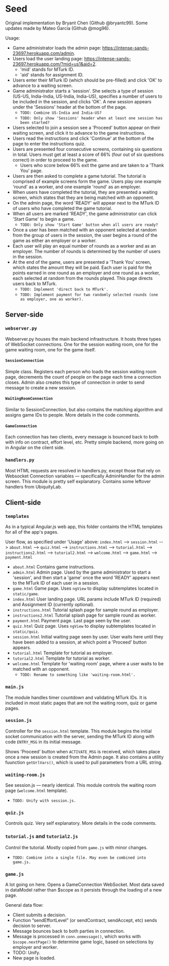 # Seed
Original implementation by Bryant Chen (Github @bryantc99). Some updates made by Mateo Garcia (Github @mog96).

Usage:
- Game administrator loads the admin page: https://intense-sands-23697.herokuapp.com/admin.
- Users load the user landing page: https://intense-sands-23697.herokuapp.com/?mid=us1&aid=2.
  - 'mid' stands for MTurk ID.
  - 'aid' stands for assignment ID.
- Users enter their MTurk ID (which should be pre-filled) and click 'OK' to advance to a waiting screen.
- Game administrator starts a 'session'. She selects a type of session (US-US, India-India, US-India, India-US), specifies a number of users to be included in the session, and clicks 'OK'. A new session appears under the 'Sessions' header at the bottom of the page.
  - `TODO: Combine US-India and India-US?`
  - `TODO: Only show 'Sessions' header when at least one session has been started?`
- Users selected to join a session see a 'Proceed' button appear on their waiting screen, and click it to advance to the game instructions.
- Users read the instructions and click 'Continue' at the bottom of the page to enter the instructions quiz.
- Users are presented four consecutive screens, containing six questions in total. Users must get at least a score of 66% (four out of six questions correct) in order to proceed to the game.
  - Users who score below 66% exit the game and are taken to a 'Thank You' page.
- Users are then asked to complete a game tutorial. The tutorial is comprised of example screens form the game. Users play one example 'round' as a worker, and one example 'round' as an employer.
- When users have completed the tutorial, they are presented a waiting screen, which states that they are being matched with an opponent.
- On the admin page, the word 'READY' will appear next to the MTurk ID of users who have completed the game tutorial.
- When all users are marked 'READY', the game administrator can click 'Start Game' to begin a game.
  - `TODO: Only show 'Start Game' button when all users are ready?`
- Once a user has been matched with an opponent selected at random from the group of users in the session, the user begins a round of the game as either an employer or a worker.
- Each user will play an equal number of rounds as a worker and as an employer. The number of rounds is determined by the number of users in the session.
- At the end of the game, users are presented a 'Thank You' screen, which states the amount they will be paid. Each user is paid for the points earned in one round as an employer and one round as a worker, each selected at random from the rounds played. This page directs users back to MTurk.
  - `TODO: Implement 'direct back to MTurk'.`
  - `TODO: Implement payment for two randomly selected rounds (one as employer, one as worker).`

## Server-side
### `webserver.py`
Webserver.py houses the main backend infrastructure. It hosts three types of WebSocket connections. One for the session waiting room, one for the game waiting room, one for the game itself.

#### `SessionConnection`
Simple class. Registers each person who loads the session waiting room page, decrements the count of people on the page each time a connection closes. Admin also creates this type of connection in order to send message to create a new session.

#### `WaitingRoomConnection`
Similar to SessionConnection, but also contains the matching algorithm and assigns game IDs to people. More details in the code comments.

#### `GameConnection`
Each connection has two clients, every message is bounced back to both with info on contract, effort level, etc. Pretty simple backend, more going on in Angular on the client side.

### `handlers.py`
Most HTML requests are resolved in handlers.py, except those that rely on Websocket Connection variables — specifically AdminHandler for the admin screen. This module is pretty self explanatory. Contains some leftover handlers from UbiquityLab.


## Client-side
### `templates`
As in a typical Angular.js web app, this folder containts the HTML templates for all of the app's pages.

User flow, as specified under 'Usage' above:
`index.html` --> `session.html` --> `about.html` --> `quiz.html` --> `instructions.html` --> `tutorial.html` --> `instructions2.html` --> `tutorial2.html` --> `welcome.html` --> `game.html` --> `payment.html`

* `about.html`
Contains game instructions.
* `admin.html`
Admin page. Used by the game administrator to start a 'session', and then start a 'game' once the word 'READY' appears next to the MTurk ID of each user in a session.
* `game.html`
Game page. Uses `ngView` to display subtemplates located in `static/game`.
* `index.html`
User landing page. URL params include MTurk ID (required) and Assignment ID (currently optional).
* `instructions.html`
Tutorial splash page for sample round as employer.
* `instructions2.html`
Tutorial splash page for sample round as worker.
* `payment.html`
Payment page. Last page seen by the user.
* `quiz.html`
Quiz page. Uses `ngView` to display subtemplates located in `static/quiz`.
* `session.html`
Initial waiting page seen by user. User waits here until they have been added to a session, at which point a 'Proceed' button appears.
* `tutorial.html`
Template for tutorial as employer.
* `tutorial2.html`
Template for tutorial as worker.
* `welcome.html`
Template for 'waiting room' page, where a user waits to be matched with an opponent.
  - `TODO: Rename to something like 'waiting-room.html'.`

### `main.js`
The module handles timer countdown and validating MTurk IDs. It is included in most static pages that are not the waiting room, quiz or game pages.

### `session.js`
Controller for the `session.html` template. This module begins the initial socket communication with the server, sending the MTurk ID along with code `ENTRY_MSG` in its initial message.

Shows 'Proceed' button when `ACTIVATE_MSG` is received, which takes place once a new session is created from the Admin page. It also contains a utility fuunction `getUrlVars()`, which is used to pull parameters from a URL string.

### `waiting-room.js`
See session.js — nearly identical. This module controls the waiting room page (`welcome.html` template).
  - `TODO: Unify with session.js.`

### `quiz.js`
Controls quiz. Very self explanatory. More details in the code comments.

### `tutorial.js` and `tutorial2.js`
Control the tutorial. Mostly copied from `game.js` with minor changes.
  - `TODO: Combine into a single file. May even be combined into game.js.`

### `game.js`
A lot going on here. Opens a GameConnection WebSocket. Most data saved in dataModel rather than $scope as it persists through the loading of a new page.

General data flow:
-	Client submits a decision.
-	Function “sendEffortLevel” (or sendContract, sendAccept, etc) sends decision to server.
-	Message bounces back to both parties in connection.
-	Message is processed in `conn.onmessage()`, which works with `$scope.nextPage()` to determine game logic, based on selections by employer and worker.
  - TODO: Unify.
- New page is loaded.
